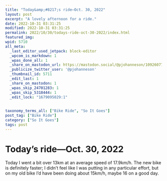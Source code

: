 ```yaml
---
title: "Today&amp;#8217;s ride—Oct. 30, 2022"
layout: post
excerpt: "A lovely afternoon for a ride."
date: 2022-10-31 03:31:25
modified: 2022-10-31 03:31:25
permalink: 2022/10/30/todays-ride-oct-30-2022/index.html
featured_img: 
wpid: 5710
all_meta: 
  _last_editor_used_jetpack: block-editor
  _wpcom_is_markdown: 1
  _wpas_done_all: 1
  _share_on_mastodon_url: https://mastodon.social/@pjohanneson/109260773524663953
  _publicize_twitter_user: '@pjohanneson'
  _thumbnail_id: 5711
  _edit_last: 1
  _share_on_mastodon: 1
  _wpas_skip_24701283: 1
  _wpas_skip_5318444: 1
  _edit_lock: "1679095029:1"
  
  
taxonomy_terms_all: ["Bike Ride", "So It Goes"]
post_tag: ["Bike Ride"]
category: ["So It Goes"]
tags: post
---
```


# Today&#8217;s ride—Oct. 30, 2022

Today I went a bit over 13km at an average speed of 17.9km/h. The new bike is definitely faster; I didn’t feel like I was putting in any particular effort, but on my old bike I’d have been doing about 15km/h, maybe 16 on a good day.